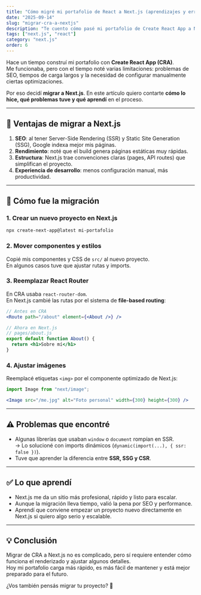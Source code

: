 ```yaml
---
title: "Cómo migré mi portafolio de React a Next.js (aprendizajes y errores)"
date: "2025-09-14"
slug: "migrar-cra-a-nextjs"
description: "Te cuento cómo pasé mi portafolio de Create React App a Next.js, los problemas que encontré y las ventajas que descubrí."
tags: ["next.js", "react"]
category: "next.js"
order: 6
---
```


Hace un tiempo construí mi portafolio con **Create React App (CRA)**.  
Me funcionaba, pero con el tiempo noté varias limitaciones: problemas de SEO, tiempos de carga largos y la necesidad de configurar manualmente ciertas optimizaciones.  

Por eso decidí **migrar a Next.js**. En este artículo quiero contarte **cómo lo hice, qué problemas tuve y qué aprendí** en el proceso.

---

## 🚀 Ventajas de migrar a Next.js

1. **SEO**: al tener Server-Side Rendering (SSR) y Static Site Generation (SSG), Google indexa mejor mis páginas.  
2. **Rendimiento**: noté que el build genera páginas estáticas muy rápidas.  
3. **Estructura**: Next.js trae convenciones claras (pages, API routes) que simplifican el proyecto.  
4. **Experiencia de desarrollo**: menos configuración manual, más productividad.

---

## 🔧 Cómo fue la migración

### 1. Crear un nuevo proyecto en Next.js
```bash
npx create-next-app@latest mi-portafolio
```

### 2. Mover componentes y estilos
Copié mis componentes y CSS de `src/` al nuevo proyecto.  
En algunos casos tuve que ajustar rutas y imports.

### 3. Reemplazar React Router
En CRA usaba `react-router-dom`.  
En Next.js cambié las rutas por el sistema de **file-based routing**:

```jsx
// Antes en CRA
<Route path="/about" element={<About />} />

// Ahora en Next.js
// pages/about.js
export default function About() {
  return <h1>Sobre mí</h1>
}
```

### 4. Ajustar imágenes
Reemplacé etiquetas `<img>` por el componente optimizado de Next.js:

```jsx
import Image from "next/image";

<Image src="/me.jpg" alt="Foto personal" width={300} height={300} />
```

---

## ⚠️ Problemas que encontré

- Algunas librerías que usaban `window` o `document` rompían en SSR.  
  → Lo solucioné con imports dinámicos (`dynamic(import(...), { ssr: false })`).  
- Tuve que aprender la diferencia entre **SSR, SSG y CSR**.  

---

## ✅ Lo que aprendí

- Next.js me da un sitio más profesional, rápido y listo para escalar.  
- Aunque la migración lleva tiempo, valió la pena por SEO y performance.  
- Aprendí que conviene empezar un proyecto nuevo directamente en Next.js si quiero algo serio y escalable.

---

## 💡 Conclusión

Migrar de CRA a Next.js no es complicado, pero sí requiere entender cómo funciona el renderizado y ajustar algunos detalles.  
Hoy mi portafolio carga más rápido, es más fácil de mantener y está mejor preparado para el futuro.

¿Vos también pensás migrar tu proyecto? 🚀
